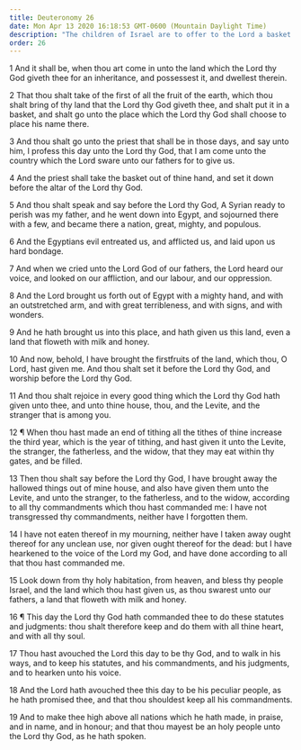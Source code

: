 ```yaml
---
title: Deuteronomy 26
date: Mon Apr 13 2020 16:18:53 GMT-0600 (Mountain Daylight Time)
description: "The children of Israel are to offer to the Lord a basket of the firstfruits of Canaan—They are commanded to keep the law of tithing—They covenant to keep the commandments, and the Lord promises to make them a holy people and a great nation."
order: 26
---
```


1 And it shall be, when thou art come in unto the land which the Lord thy God giveth thee for an inheritance, and possessest it, and dwellest therein.

2 That thou shalt take of the first of all the fruit of the earth, which thou shalt bring of thy land that the Lord thy God giveth thee, and shalt put it in a basket, and shalt go unto the place which the Lord thy God shall choose to place his name there.

3 And thou shalt go unto the priest that shall be in those days, and say unto him, I profess this day unto the Lord thy God, that I am come unto the country which the Lord sware unto our fathers for to give us.

4 And the priest shall take the basket out of thine hand, and set it down before the altar of the Lord thy God.

5 And thou shalt speak and say before the Lord thy God, A Syrian ready to perish was my father, and he went down into Egypt, and sojourned there with a few, and became there a nation, great, mighty, and populous.

6 And the Egyptians evil entreated us, and afflicted us, and laid upon us hard bondage.

7 And when we cried unto the Lord God of our fathers, the Lord heard our voice, and looked on our affliction, and our labour, and our oppression.

8 And the Lord brought us forth out of Egypt with a mighty hand, and with an outstretched arm, and with great terribleness, and with signs, and with wonders.

9 And he hath brought us into this place, and hath given us this land, even a land that floweth with milk and honey.

10 And now, behold, I have brought the firstfruits of the land, which thou, O Lord, hast given me. And thou shalt set it before the Lord thy God, and worship before the Lord thy God.

11 And thou shalt rejoice in every good thing which the Lord thy God hath given unto thee, and unto thine house, thou, and the Levite, and the stranger that is among you.

12 ¶ When thou hast made an end of tithing all the tithes of thine increase the third year, which is the year of tithing, and hast given it unto the Levite, the stranger, the fatherless, and the widow, that they may eat within thy gates, and be filled.

13 Then thou shalt say before the Lord thy God, I have brought away the hallowed things out of mine house, and also have given them unto the Levite, and unto the stranger, to the fatherless, and to the widow, according to all thy commandments which thou hast commanded me: I have not transgressed thy commandments, neither have I forgotten them.

14 I have not eaten thereof in my mourning, neither have I taken away ought thereof for any unclean use, nor given ought thereof for the dead: but I have hearkened to the voice of the Lord my God, and have done according to all that thou hast commanded me.

15 Look down from thy holy habitation, from heaven, and bless thy people Israel, and the land which thou hast given us, as thou swarest unto our fathers, a land that floweth with milk and honey.

16 ¶ This day the Lord thy God hath commanded thee to do these statutes and judgments: thou shalt therefore keep and do them with all thine heart, and with all thy soul.

17 Thou hast avouched the Lord this day to be thy God, and to walk in his ways, and to keep his statutes, and his commandments, and his judgments, and to hearken unto his voice.

18 And the Lord hath avouched thee this day to be his peculiar people, as he hath promised thee, and that thou shouldest keep all his commandments.

19 And to make thee high above all nations which he hath made, in praise, and in name, and in honour; and that thou mayest be an holy people unto the Lord thy God, as he hath spoken.

